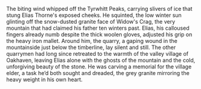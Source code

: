 The biting wind whipped off the Tyrwhitt Peaks, carrying slivers of ice that stung Elias Thorne's exposed cheeks. He squinted, the low winter sun glinting off the snow-dusted granite face of Widow's Crag, the very mountain that had claimed his father ten winters past.  Elias, his calloused fingers already numb despite the thick woolen gloves, adjusted his grip on the heavy iron mallet.  Around him, the quarry, a gaping wound in the mountainside just below the timberline, lay silent and still.  The other quarrymen had long since retreated to the warmth of the valley village of Oakhaven, leaving Elias alone with the ghosts of the mountain and the cold, unforgiving beauty of the stone. He was carving a memorial for the village elder, a task he’d both sought and dreaded, the grey granite mirroring the heavy weight in his own heart.
